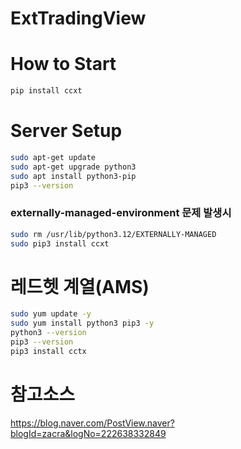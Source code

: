 # ExtTradingView

# How to Start
```bash
pip install ccxt
```

# Server Setup
```bash
sudo apt-get update
sudo apt-get upgrade python3
sudo apt install python3-pip
pip3 --version
```

### externally-managed-environment 문제 발생시
```bash
sudo rm /usr/lib/python3.12/EXTERNALLY-MANAGED
sudo pip3 install ccxt
```

# 레드헷 계열(AMS)
```bash
sudo yum update -y
sudo yum install python3 pip3 -y
python3 --version
pip3 --version
pip3 install cctx
```

# 참고소스
https://blog.naver.com/PostView.naver?blogId=zacra&logNo=222638332849